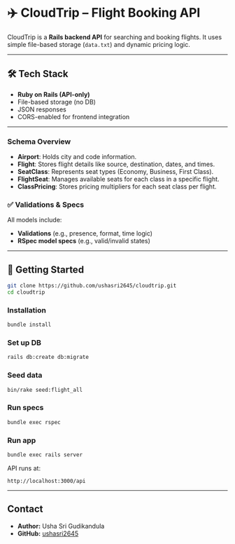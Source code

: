 # ✈️ CloudTrip – Flight Booking API

CloudTrip is a **Rails backend API** for searching and booking flights. It uses simple file-based storage (`data.txt`) and dynamic pricing logic.

---

## 🛠️ Tech Stack

- **Ruby on Rails (API-only)**
- File-based storage (no DB)
- JSON responses
- CORS-enabled for frontend integration

---

### Schema Overview

- **Airport**: Holds city and code information.
- **Flight**: Stores flight details like source, destination, dates, and times.
- **SeatClass**: Represents seat types (Economy, Business, First Class).
- **FlightSeat**: Manages available seats for each class in a specific flight.
- **ClassPricing**: Stores pricing multipliers for each seat class per flight.

### ✅ Validations & Specs

All models include:

- **Validations** (e.g., presence, format, time logic)
- **RSpec model specs** (e.g., valid/invalid states)

---


## 🚀 Getting Started

```bash
git clone https://github.com/ushasri2645/cloudtrip.git
cd cloudtrip
```
### Installation
```bash
bundle install
```

### Set up DB
```bash
rails db:create db:migrate
```

### Seed data
```bash
bin/rake seed:flight_all
```

### Run specs
```bash
bundle exec rspec
```
### Run app
```bash
bundle exec rails server
```

API runs at:  
```
http://localhost:3000/api
```

---

## Contact

- **Author:** Usha Sri Gudikandula  
- **GitHub:** [ushasri2645](https://github.com/ushasri2645)
